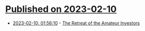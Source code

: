 # [Published on 2023-02-10](index.md)

* [2023-02-10, 01:56:10](https://news.ycombinator.com/item?id=34734662) - [The Retreat of the Amateur Investors](https://www.wsj.com/articles/the-retreat-of-the-amateur-investors-11675486817)
